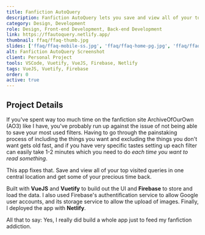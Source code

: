 ```yaml
---
title: Fanfiction AutoQuery
description: Fanfiction AutoQuery lets you save and view all of your top visited queries in one central location. Built with VueJS, Vuetify, and Firebase.
category: Design, Development
role: Design, Front-end Development, Back-end Development
link: https://ffautoquery.netlify.app/
thumbnail: ffaq/ffaq-thumb.jpg
slides: ['ffaq/ffaq-mobile-ss.jpg', 'ffaq/ffaq-home-pg.jpg', 'ffaq/ffaq-login-pg.jpg', 'ffaq/ffaq-modal-pg.jpg']
alt: Fanfiction AutoQuery Screenshot
client: Personal Project
tools: VSCode, Vuetify, VueJS, Firebase, Netlify
tags: VueJS, Vuetify, Firebase
order: 0
active: true
---
```


## Project Details

If you've spent way too much time on the fanfiction site ArchiveOfOurOwn (AO3) like I have, you've probably run up against the issue of not being able to save your most used filters. Having to go through the painstaking process of including the things you want and excluding the things you don't want gets old fast, and if you have very specific tastes setting up each filter can easily take 1-2 minutes which you need to do *each time you want to read something*.

This app fixes that. Save and view all of your top visited queries in one central location and get some of your precious time back.

Built with **VueJS** and **Vuetify** to build out the UI and **Firebase** to store and load the data. I also used Firebase's authentification service to allow Google user accounts, and its storage service to allow the upload of images. Finally, I deployed the app with **Netlify**.

All that to say: Yes, I really did build a whole app just to feed my fanfiction addiction.
